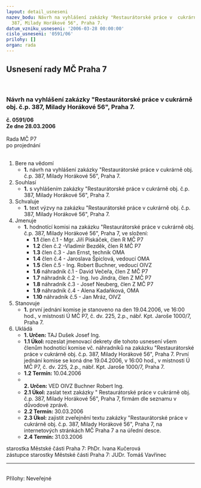 ```yaml
---
layout: detail_usneseni
nazev_bodu: Návrh na vyhlášení zakázky "Restaurátorské práce v  cukrárně  obj. č.p.
  387, Milady Horákové 56", Praha 7.
datum_vzniku_usneseni: '2006-03-28 00:00:00'
cislo_usneseni: '0591/06'
prilohy: []
organ: rada
---
```

<div id="ucUsn_pList" class="usn">
	<span><h2>Usnesení rady MČ Praha 7 </h2>
<br></span><div class="standBody">
<span><h3>Návrh na vyhlášení zakázky "Restaurátorské práce v  cukrárně  obj. č.p. 387, Milady Horákové 56", Praha 7.</h3></span><div class="center">
		<strong>č. 0591/06</strong><br>
	</div>
<div class="center">
		<strong>Ze dne 28.03.2006</strong><br><br>
	</div>Rada MČ P7<br> po projednání<br><br><ol>
<li>Bere na vědomí<ul><li>
<strong>1.</strong> návrh na vyhlášení zakázky "Restaurátorské práce v  cukrárně  obj. č.p. 387, Milady Horákové 56", Praha 7.</li></ul>
</li>
<li>Souhlasí<ul><li>
<strong>1.</strong> s vyhlášením zakázky "Restaurátorské práce v  cukrárně obj. č.p. 387, Milady Horákové 56", Praha 7.</li></ul>
</li>
<li>Schvaluje<ul><li>
<strong>1.</strong> text výzvy na zakázku "Restaurátorské práce v  cukrárně obj. č.p. 387, Milady Horákové 56", Praha 7.</li></ul>
</li>
<li>Jmenuje<ul><li>
<strong>1.</strong> hodnotící komisi na zakázku "Restaurátorské práce v cukrárně obj. č.p. 387, Milady Horákové 56", Praha 7, ve složení:<ul>
<li>
<strong>1.1</strong> člen č.1 - Mgr. Jiří Piskáček, člen R MČ P7</li>
<li>
<strong>1.2</strong> člen č.2 -Vladimír Bezděk, člen R MČ P7</li>
<li>
<strong>1.3</strong> člen č.3 - Jan Ernst, technik OMA</li>
<li>
<strong>1.4</strong> člen č.4 - Jaroslava Špiclová, vedoucí OMA</li>
<li>
<strong>1.5</strong> člen č.5 - Ing. Robert Buchner, vedoucí OIVZ</li>
<li>
<strong>1.6</strong> náhradník č.1 - David Večeřa, člen Z MČ P7</li>
<li>
<strong>1.7</strong> náhradník č.2 - Ing. Ivo Jindra, člen Z MČ P7  </li>
<li>
<strong>1.8</strong> náhradník č.3 - Josef Neuberg, člen Z MČ P7</li>
<li>
<strong>1.9</strong> náhradník č.4 - Alena Kadaňková, OMA</li>
<li>
<strong>1.10</strong> náhradník č.5 - Jan Mráz, OIVZ</li>
</ul>
</li></ul>
</li>
<li>Stanovuje<ul><li>
<strong>1.</strong> první jednání komise je stanoveno na den 19.04.2006, ve 16:00 hod., v místnosti Ú MČ P7, č. dv. 225, 2.p., nábř. Kpt. Jaroše 1000/7, Praha 7. </li></ul>
</li>
<li>Ukládá<ul>
<li>
<strong>1. Určen: </strong>TAJ Dušek Josef Ing.</li>
<li>
<strong>1.1 Úkol: </strong>rozeslat jmenovací dekrety dle tohoto usnesení všem členům hodnotící komise vč. náhradníků na zakázku "Restaurátorské práce v  cukrárně obj. č.p. 387, Milady Horákové 56", Praha 7. První jednání komise se koná  dne 19.04.2006, v 16:00 hod., v místnosti Ú MČ P7, č. dv. 225, 2.p., nábř. Kpt. Jaroše 1000/7, Praha 7.  </li>
<li>
<strong>1.2 Termín: </strong>10.04.2006</li>
<li>
<strong><br>2. Určen: </strong>VED OIVZ Buchner Robert Ing.</li>
<li>
<strong>2.1 Úkol: </strong>zaslat text zakázky " Restaurátorské práce v  cukrárně obj. č.p. 387, Milady Horákové 56", Praha 7, firmám dle seznamu v důvodové zprávě. </li>
<li>
<strong>2.2 Termín: </strong>30.03.2006</li>
<li>
<strong>2.3 Úkol: </strong>zajistit zveřejnění textu zakázky "Restaurátorské práce v  cukrárně obj. č.p. 387, Milady Horákové 56", Praha 7, na internetových stránkách  MČ Praha 7 a na úřední desce.</li>
<li>
<strong>2.4 Termín: </strong>31.03.2006</li>
</ul>
</li>
</ol>starostka Městské části Praha 7: PhDr. Ivana Kučerová<br>zástupce starostky Městské části Praha 7: JUDr. Tomáš Vavřinec <hr>
<br>Přílohy: Neveřejné</div>
</div>